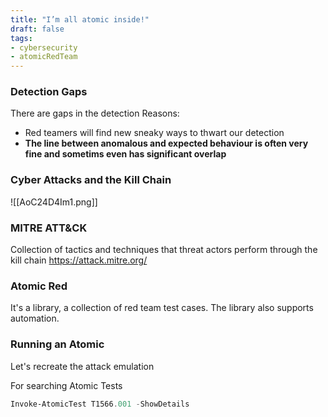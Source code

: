 ```yaml
---
title: "I’m all atomic inside!"
draft: false
tags:
- cybersecurity
- atomicRedTeam
---
```



### Detection Gaps
There are gaps in the detection
Reasons:
- Red teamers will find new sneaky ways to thwart our detection
- **The line between anomalous and expected behaviour is often very fine and sometims even has significant overlap**

### Cyber Attacks and the Kill Chain
![[AoC24D4Im1.png]]


### MITRE ATT&CK
Collection of  tactics and techniques that threat actors perform through the kill chain
https://attack.mitre.org/

### Atomic Red
It's a library, a collection of red team test cases. The library also supports automation.

### Running an Atomic
Let's recreate the attack emulation 

For searching Atomic Tests
```powershell
Invoke-AtomicTest T1566.001 -ShowDetails
```

